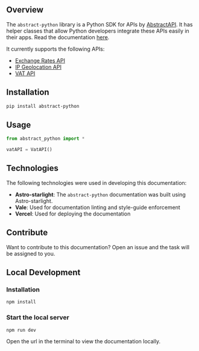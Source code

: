 ## Overview

The `abstract-python` library is a Python SDK for APIs by [AbstractAPI](https://www.abstractapi.com/).
It has helper classes that allow Python developers integrate these APIs easily in their apps. Read the documentation [here](https://abstract-python.vercel.app/).

It currently supports the following APIs:

- [Exchange Rates API](https://docs.abstractapi.com/exchange-rates)
- [IP Geolocation API](https://docs.abstractapi.com/ip-geolocation)
- [VAT API](https://docs.abstractapi.com/vat-validation)

## Installation

```bash
pip install abstract-python
```

## Usage

```python
from abstract_python import *

vatAPI = VatAPI()
```

## Technologies

The following technologies were used in developing this documentation:

- **Astro-starlight**: The `abstract-python` documentation was built using Astro-starlight.
- **Vale**: Used for documentation linting and style-guide enforcement
- **Vercel**: Used for deploying the documentation

## Contribute

Want to contribute to this documentation? Open an issue and the task will be assigned to you.

## Local Development

### Installation

```bash
npm install
```

### Start the local server

```bash
npm run dev
```

Open the url in the terminal to view the documentation locally.
